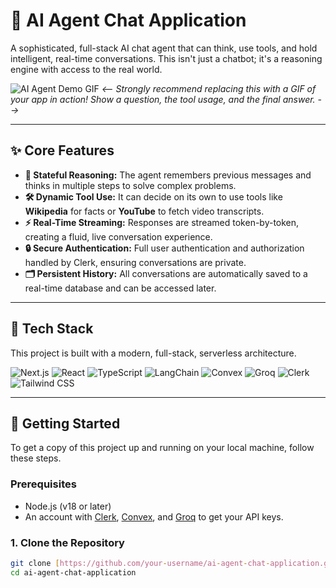 # 🤖 AI Agent Chat Application

A sophisticated, full-stack AI chat agent that can think, use tools, and hold intelligent, real-time conversations. This isn't just a chatbot; it's a reasoning engine with access to the real world.

![AI Agent Demo GIF](https://your-image-host.com/ai-agent-demo.gif)
*<-- Strongly recommend replacing this with a GIF of your app in action! Show a question, the tool usage, and the final answer. -->*

---

## ✨ Core Features

* **🧠 Stateful Reasoning:** The agent remembers previous messages and thinks in multiple steps to solve complex problems.
* **🛠️ Dynamic Tool Use:** It can decide on its own to use tools like **Wikipedia** for facts or **YouTube** to fetch video transcripts.
* **⚡ Real-Time Streaming:** Responses are streamed token-by-token, creating a fluid, live conversation experience.
* **🔒 Secure Authentication:** Full user authentication and authorization handled by Clerk, ensuring conversations are private.
* **🗂️ Persistent History:** All conversations are automatically saved to a real-time database and can be accessed later.

---

## 🚀 Tech Stack

This project is built with a modern, full-stack, serverless architecture.

![Next.js](https://img.shields.io/badge/Next.js-000000?style=for-the-badge&logo=nextdotjs&logoColor=white)
![React](https://img.shields.io/badge/React-20232A?style=for-the-badge&logo=react&logoColor=61DAFB)
![TypeScript](https://img.shields.io/badge/TypeScript-3178C6?style=for-the-badge&logo=typescript&logoColor=white)
![LangChain](https://img.shields.io/badge/LangChain-1E90FF?style=for-the-badge&logo=chain&logoColor=white)
![Convex](https://img.shields.io/badge/Convex-1A1A1A?style=for-the-badge&logo=convex&logoColor=white)
![Groq](https://img.shields.io/badge/Groq-00C2FF?style=for-the-badge&logo=groq&logoColor=white)
![Clerk](https://img.shields.io/badge/Clerk-6C47FF?style=for-the-badge&logo=clerk&logoColor=white)
![Tailwind CSS](https://img.shields.io/badge/Tailwind_CSS-06B6D4?style=for-the-badge&logo=tailwindcss&logoColor=white)

---

## 🔧 Getting Started

To get a copy of this project up and running on your local machine, follow these steps.

### Prerequisites

* Node.js (v18 or later)
* An account with [Clerk](https://clerk.com/), [Convex](https://convex.dev/), and [Groq](https://groq.com/) to get your API keys.

### 1. Clone the Repository

```bash
git clone [https://github.com/your-username/ai-agent-chat-application.git](https://github.com/your-username/ai-agent-chat-application.git)
cd ai-agent-chat-application
